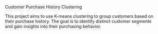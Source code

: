 Customer Purchase History Clustering

This project aims to use K-means clustering to group customers based on their purchase history. The goal is to identify distinct customer segments and gain insights into their purchasing behavior.
